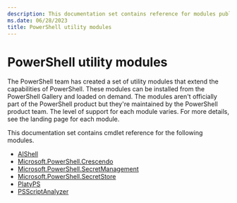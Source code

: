 ```yaml
---
description: This documentation set contains reference for modules published and maintained by the PowerShell team, but aren't part of the PowerShell package.
ms.date: 06/28/2023
title: PowerShell utility modules
---
```

# PowerShell utility modules

The PowerShell team has created a set of utility modules that extend the capabilities of PowerShell.
These modules can be installed from the PowerShell Gallery and loaded on demand. The modules aren't
officially part of the PowerShell product but they're maintained by the PowerShell product team. The
level of support for each module varies. For more details, see the landing page for each module.

This documentation set contains cmdlet reference for the following modules.

- [AIShell][01]
- [Microsoft.PowerShell.Crescendo][02]
- [Microsoft.PowerShell.SecretManagement][03]
- [Microsoft.PowerShell.SecretStore][04]
- [PlatyPS][05]
- [PSScriptAnalyzer][06]

<!-- link references -->
[01]: /powershell/module/aishell
[02]: /powershell/module/microsoft.powershell.crescendo/
[03]: /powershell/module/microsoft.powershell.secretmanagement/
[04]: /powershell/module/microsoft.powershell.secretstore/
[05]: /powershell/module/platyps/
[06]: /powershell/module/psscriptanalyzer/
